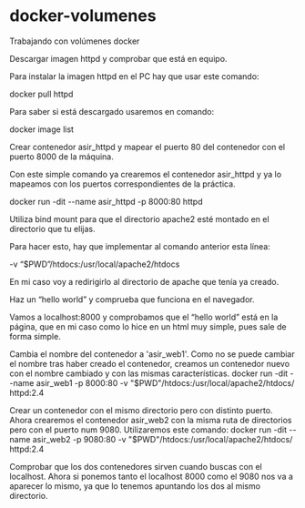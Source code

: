 # docker-volumenes

Trabajando con volúmenes docker

Descargar imagen httpd y comprobar que está en equipo.

Para instalar la imagen httpd en el PC hay que usar este comando:

docker pull httpd

Para saber si está descargado usaremos en comando:

docker image list

Crear contenedor asir_httpd y mapear el puerto 80 del contenedor con el puerto 8000 de la máquina.

Con este simple comando ya crearemos el contenedor asir_httpd y ya lo mapeamos con los puertos correspondientes de la práctica.

docker run -dit --name asir_httpd -p 8000:80 httpd

Utiliza bind mount para que el directorio apache2 esté montado en el directorio que tu elijas.

Para hacer esto, hay que implementar al comando anterior esta línea:

-v “$PWD”/htdocs:/usr/local/apache2/htdocs

En mi caso voy a redirigirlo al directorio de apache que tenía ya creado.

Haz un “hello world” y comprueba que funciona en el navegador.

Vamos a localhost:8000 y comprobamos que el “hello world” está en la página, que en mi caso como lo hice en un html muy simple, pues sale de forma simple.

Cambia el nombre del contenedor a 'asir_web1'.
Como no se puede cambiar el nombre tras haber creado el contenedor, creamos un contenedor nuevo con el nombre cambiado y con las mismas características.
docker run -dit --name asir_web1 -p 8000:80 -v "$PWD"/htdocs:/usr/local/apache2/htdocs/ httpd:2.4


Crear un contenedor con el mismo directorio pero con distinto puerto.
Ahora crearemos el contenedor asir_web2 con la misma ruta de directorios pero con el puerto num 9080. Utilizaremos este comando:
docker run -dit --name asir_web2 -p 9080:80 -v "$PWD"/htdocs:/usr/local/apache2/htdocs/ httpd:2.4


Comprobar que los dos contenedores sirven cuando buscas con el localhost.
Ahora si ponemos tanto el localhost 8000 como el 9080 nos va a aparecer lo mismo, ya que lo tenemos apuntando los dos al mismo directorio.
